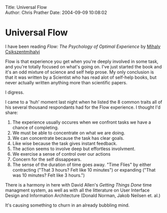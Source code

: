Title: Universal Flow  
Author: Chris Prather
Date: 2004-09-09 10:08:02

# Universal Flow
I have been reading <i>Flow: The Psychology of Optimal Experience</i> by <a title="Mihaly Csikszentmihalyi - Brain Channels Thinker of the Year - 2000" href="http://www.brainchannels.com/thinker/mihaly.html">Mihaly Csikszentmihalyi</a>

Flow is that experience you get when you're deeply involved in some task, and you're totally focused on what's going on.  I've just started the book and it's an odd mixture of science and self help prose. My only conclusion is that it was written by a Scientist who has read alot of self-help books, but never actually written anything more than scientific papers.

I digress.

I came to a 'huh' moment last night when he listed the 8 common traits all of his several thousand respondants had for the Flow experience. I thought I'd share:

<ol>

<li> The experience usually occures when we confront tasks we have a chance of completing. 

<li> We must be able to concentrate on what we are doing.

<li> We can concentrate because the task has clear goals.

<li> Like wise because the task gives instant feedback.

<li>The action seems to involve deep but effortless involvment.

<li> We exercise a sense of control over our actions

<li> Concern for the self dissappears.

<li> The sense of the duration of time goes away.  "Time Flies" by either contracting ("That 3 hours? Felt like 10 minutes") or expanding ("That was 10 minutes? Felt like 3 hours.") 

</ol>

There is a harmony in here with David Allen's <i>Getting Things Done</i> time managment system, as well as with all the litterature on User Interface Design and Information Architecture (Donald Norman, Jakob Neilsen et. al.)

It's causing something to churn in an already bubbling mind.
